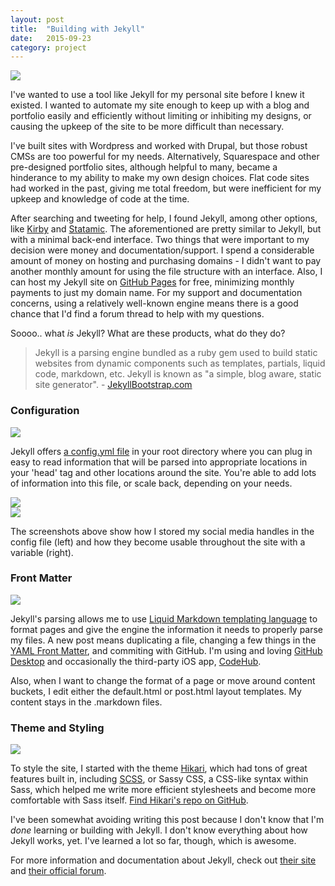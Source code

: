 ```yaml
---
layout: post
title:  "Building with Jekyll"
date:   2015-09-23
category: project
---
```


<img src="{{ site.baseurl }}/assets/img/jekyll.png">

I've wanted to use a tool like Jekyll for my personal site before I knew it existed. I wanted to automate my site enough to keep up with a blog and portfolio easily and efficiently without limiting or inhibiting my designs, or causing the upkeep of the site to be more difficult than necessary. 

I've built sites with Wordpress and worked with Drupal, but those robust CMSs are too powerful for my needs. Alternatively, Squarespace and other pre-designed portfolio sites, although helpful to many, became a hinderance to my ability to make my own design choices. Flat code sites had worked in the past, giving me total freedom, but were inefficient for my upkeep and knowledge of code at the time.

After searching and tweeting for help, I found Jekyll, among other options, like [Kirby](http://getkirby.com/) and [Statamic](http://statamic.com/). The aforementioned are pretty similar to Jekyll, but with a minimal back-end interface. Two things that were important to my decision were money and documentation/support. I spend a considerable amount of money on hosting and purchasing domains - I didn't want to pay another monthly amount for using the file structure with an interface. Also, I can host my Jekyll site on [GitHub Pages](https://pages.github.com/) for free, minimizing monthly payments to just my domain name. For my support and documentation concerns, using a relatively well-known engine means there is a good chance that I'd find a forum thread to help with my questions.

Soooo.. what *is* Jekyll? What are these products, what do they do?

>Jekyll is a parsing engine bundled as a ruby gem used to build static websites from dynamic components such as templates, partials, liquid code, markdown, etc. Jekyll is known as "a simple, blog aware, static site generator". - [JekyllBootstrap.com](http://jekyllbootstrap.com)


### Configuration

<img src="{{ site.baseurl }}/assets/img/jekyll-config-code.png">

Jekyll offers [a config.yml file](https://jekyllrb.com/docs/configuration/) in your root directory where you can plug in easy to read information that will be parsed into appropriate locations in your 'head' tag and other locations around the site. You're able to add lots of information into this file, or scale back, depending on your needs. 

<div class="span_3_of_6">
<img src="{{ site.baseurl }}/assets/img/config.png">
</div>

<div class="span_3_of_6">
<img src="{{ site.baseurl }}/assets/img/using-config.png">
</div>

The screenshots above show how I stored my social media handles in the config file (left) and how they become usable throughout the site with a variable (right).


### Front Matter

<img src="{{ site.baseurl }}/assets/img/jekyll-frontmatter.png">

Jekyll's parsing allows me to use [Liquid Markdown templating language](https://jekyllrb.com/docs/templates/) to format pages and give the engine the information it needs to properly parse my files. A new post means duplicating a file, changing a few things in the [YAML Front Matter](http://jekyllrb.com/docs/frontmatter/), and commiting with GitHub. I'm using and loving [GitHub Desktop](https://desktop.github.com/) and occasionally the third-party iOS app, [CodeHub](https://itunes.apple.com/us/app/codehub-github-for-ios/id707173885?mt=8).

Also, when I want to change the format of a page or move around content buckets, I edit either the default.html or post.html layout templates. My content stays in the .markdown files. 

### Theme and Styling

<img src="{{ site.baseurl }}/assets/img/hikari.png">

To style the site, I started with the theme [Hikari](http://mx3m.github.io/hikari-for-jekyll/), which had tons of great features built in, including [SCSS](http://www.sitepoint.com/whats-difference-sass-scss/), or Sassy CSS, a CSS-like syntax within Sass, which helped me write more efficient stylesheets and become more comfortable with Sass itself. [Find Hikari's repo on GitHub](https://github.com/mx3m/hikari-for-Jekyll).

I've been somewhat avoiding writing this post because I don't know that I'm *done* learning or building with Jekyll. I don't know everything about how Jekyll works, yet. I've learned a lot so far, though, which is awesome. 

For more information and documentation about Jekyll, check out [their site](https://jekyllrb.com/) and [their official forum](https://talk.jekyllrb.com/).